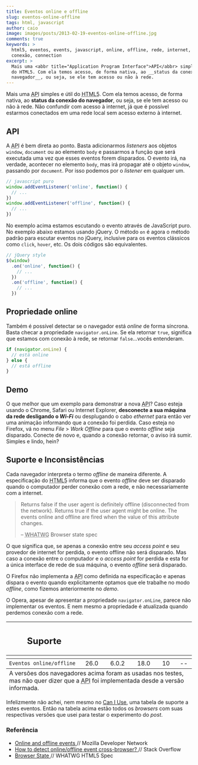 ```yaml
---
title: Eventos online e offline
slug: eventos-online-offline
tags: html, javascript
author: caio
image: images/posts/2013-02-19-eventos-online-offline.jpg
comments: true
keywords: >
  html5, eventos, events, javascript, online, offline, rede, internet, net,
  conexão, connection
excerpt: >
  Mais uma <abbr title="Application Program Interface">API</abbr> simples e útil
  do HTML5. Com ela temos acesso, de forma nativa, ao __status da conexão do
  navegador__, ou seja, se ele tem acesso ou não à rede.
---
```


Mais uma <abbr title="Application Program Interface">API</abbr> simples e útil
do <abbr title="HyperText Markup Language 5">HTML5</abbr>. Com ela temos acesso,
de forma nativa, ao __status da conexão do navegador__, ou seja, se ele tem
acesso ou não à rede. Não confundir com acesso à internet, já que é possível
estarmos conectados em uma rede local sem acesso externo à internet.

## API

A <abbr title="Application Program Interface">API</abbr> é bem direta ao ponto.
Basta adicionarmos _listeners_ aos objetos `window`, `document` ou ao elemento
`body` e passarmos a função que será executada uma vez que esses eventos forem
disparados. O evento irá, na verdade, acontecer no elemento `body`, mas irá
propagar até o objeto `window`, passando por `document`. Por isso podemos por o
_listener_ em qualquer um.

```javascript
// javascript puro
window.addEventListener('online', function() {
  // ...
})
window.addEventListener('offline', function() {
  // ...
})
```

No exemplo acima estamos escutando o evento através de JavaScript puro. No
exemplo abaixo estamos usando jQuery. O método `on` é agora o método padrão para
escutar eventos no jQuery, inclusive para os eventos clássicos como `click`,
`hover`, etc. Os dois códigos são equivalentes.

```javascript
// jQuery style
$(window)
  .on('online', function() {
    // ...
  })
  .on('offline', function() {
    // ...
  })
```

## Propriedade online

Também é possível detectar se o navegador está _online_ de forma síncrona.
Basta checar a propriedade `navigator.onLine`. Se ela retornar `true`, significa
que estamos com conexão à rede, se retornar `false`...vocês entenderam.

```javascript
if (navigator.onLine) {
  // está online
} else {
  // está offline
}
```

## Demo

O que melhor que um exemplo para demonstrar a nova
<abbr title="Application Program Interface">API</abbr>? Caso esteja usando o
Chrome, Safari ou Internet Explorer, __desconecte a sua máquina da rede desligando
o _Wi-Fi___ ou desplugando o cabo _ethernet_ para então ver uma animação
informando que a conexão foi perdida. Caso esteja no Firefox, vá no menu
_File_ > _Work Offline_ para que o evento _offline_ seja disparado. Conecte de
novo e, quando a conexão retornar, o aviso irá sumir. Simples e lindo, hein?

## Suporte e Inconsistências

Cada navegador interpreta o termo _offline_ de maneira diferente. A especificação
do <abbr title="HyperText Markup Language 5">HTML5</abbr> informa que o evento
_offline_ deve ser disparado quando o computador perder conexão com a rede, e
não necessariamente com a internet.

<blockquote>
  <p>
    Returns false if the user agent is definitely offline (disconnected from
    the network). Returns true if the user agent might be online. The events
    online and offline are fired when the value of this attribute changes.
  </p>
  <footer>
    – <abbr title="Web Hypertext Application Technology Working Group">WHATWG</abbr>
    Browser state spec
  </footer>
</blockquote>

O que significa que, se apenas a conexão entre seu _access point_ e seu provedor
de internet for perdida, o evento offline não será disparado. Mas caso a conexão
entre o computador e o _access point_ for perdida e esta for a única interface
de rede de sua máquina, o evento _offline_ será disparado.

O Firefox não implementa a <abbr title="Application Program Interface">API</abbr>
como definida na especificação e apenas dispara o evento quando explicitamente
optamos que ele trabalhe no modo _offline_, como fizemos anteriormente no
_demo_.

O Opera, apesar de apresentar a propriedade `navigator.onLine`, parece não
implementar os eventos. E nem mesmo a propriedade é atualizada quando perdemos
conexão com a rede.

<table class="support">
  <thead>
    <tr>
      <th class="subject"><h2>Suporte</h2></th>
      <th class="browser chrome"><div class="i"></div></th>
      <th class="browser safari"><div class="i"></div></th>
      <th class="browser firefox"><div class="i"></div></th>
      <th class="browser ie"><div class="i"></div></th>
      <th class="browser opera"><div class="i"></div></th>
    </tr>
    <tr>
      <th></th>
      <th colspan="5" class="base"></th>
    </tr>
  </thead>
  <tbody>
    <tr>
      <td class="property"><code>Eventos online/offline</code></td>
      <td>26.0</td>
      <td>6.0.2</td>
      <td>18.0</td>
      <td>10</td>
      <td>--</td>
    </tr>
  </tbody>
  <tfoot>
    <tr>
      <td colspan="6">
        A versões dos navegadores acima foram as usadas nos testes,
        mas não quer dizer que a <abbr title="Application Program Interface">API</abbr>
        foi implementada desde a versão informada.
      </td>
    </tr>
  </tfoot>
</table>

Infelizmente não achei, nem mesmo no [Can I Use](http://caniuse.com/), uma
tabela de suporte a estes eventos. Então na tabela acima estão todos os
_browsers_ com suas respectivas versões que usei para testar o experimento do
_post_.

<aside class="fonte">
  <h3>Referência</h3>
  <ul>
    <li>
      <a href="https://developer.mozilla.org/en-US/docs/Online_and_offline_events">
			Online and offline events
      </a>
      <span class="comment">// Mozilla Developer Network </span>
    </li>
    <li>
      <a href="http://stackoverflow.com/questions/3181080/how-to-detect-online-offline-event-cross-browser">
      How to detect online/offline event cross-browser?
      </a>
      <span class="comment">// Stack Overflow</span>
    </li>
    <li>
      <a href="http://www.whatwg.org/specs/web-apps/current-work/#browser-state">
      Browser State
      </a>
      <span class="comment">// WHATWG HTML5 Spec</span>
    </li>
  </ul>
</aside>


<style>

  /* Widget
   -------------------- */
  .widget-conexao-status {
    position: fixed;
    top: 50% !important;
    left: 50% !important;
    margin-top: -150px;
    margin-left: -150px;
    width: 300px !important;
    height: 300px !important;
    -webkit-border-radius: 10px;
    -moz-border-radius: 10px;
    -ms-border-radius: 10px;
    border-radius: 10px;
    background-color: rgba(0, 0, 0, 0.7);
    -webkit-box-shadow: rgba(0, 0, 0, 0.7);
    -moz-box-shadow: rgba(0, 0, 0, 0.7);
    -ms-box-shadow: rgba(0, 0, 0, 0.7);
    box-shadow: rgba(0, 0, 0, 0.7);
    opacity: 0;
  }

  /* Plug
   -------------------- */
  .widget-plug {
    position: absolute !important;
    background-image: none !important;
    background-color: transparent !important;
    -webkit-transition: all 0.4s ease-out 0.7s;
    -moz-transition: all 0.4s ease-out 0.7s;
    -ms-transition: all 0.4s ease-out 0.7s;
    transition: all 0.4s ease-out 0.7s;
  }

  .widget-plug-macho {
    width: 166px !important;
  }

  .widget-plug-femea {
    width: 140px !important;
  }

  /* Widget online
   -------------------- */
  .online .widget-conexao-status {
    opacity: 0;
    -webkit-transform: scale(1.3);
    -moz-transform: scale(1.3);
    -ms-transform: scale(1.3);
    transform: scale(1.3);
    -webkit-transition: all 0.4s 0.7s ease-out;
    -moz-transition: all 0.4s 0.7s ease-out;
    -ms-transition: all 0.4s 0.7s ease-out;
    transition: all 0.4s 0.7s ease-out;
  }
    .online .widget-plug {
      transform: scale(1);
      -webkit-transition: all 0.5s 0s ease-in;
      -moz-transition: all 0.5s 0s ease-in;
      -ms-transition: all 0.5s 0s ease-in;
      transition: all 0.5s 0s ease-in;
    }

    .online .widget-plug-macho {
      bottom: 45px !important;
      left: 45px !important;
    }

    .online .widget-plug-femea {
      top: 45px !important;
      left: 115px !important;
    }

  /* Widget offline
   -------------------- */
  .offline .widget-conexao-status {
    opacity: 1;
    -webkit-transform: scale(1);
    -moz-transform: scale(1);
    -ms-transform: scale(1);
    transform: scale(1);
    -webkit-transition: all 0.5s ease-in;
    -moz-transition: all 0.5s ease-in;
    -ms-transition: all 0.5s ease-in;
    transition: all 0.5s ease-in;
  }

    .offline .widget-plug-macho {
      bottom: 20px !important;
      left: 20px !important;
    }

    .offline .widget-plug-femea {
      top: 20px !important;
      left: 140px !important;
    }

</style>

<div class="widget-conexao-status">
  <img class="widget-plug widget-plug-macho"
      src="/images/posts/2013-02-19-plug-macho.png" alt="Plug Macho" />
  <img class="widget-plug widget-plug-femea"
      src="/images/posts/2013-02-19-plug-femea.png" alt="Plug Fêmea" />
</div>

<script>
  $(document).ready(function() {
    $('body')
      .addClass('online')

    $(window)
      .on('online', function(event) {
        $('body')
          .removeClass('offline')
          .addClass('online')
      })
      .on('offline', function(event) {
        $('body')
          .removeClass('online')
          .addClass('offline')
      })
  })
</script>
